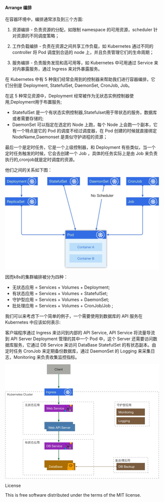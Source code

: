 #### Arrange 编排

在容器环境中，编排通常涉及到三个方面:

1. 资源编排 - 负责资源的分配，如限制 namespace 的可用资源，scheduler 针对资源的不同调度策略； 

2. 工作负载编排 - 负责在资源之间共享工作负载，如 Kubernetes 通过不同的 controller 将 Pod 调度到合适的 node 上，并且负责管理它们的生命周期；

3. 服务编排 - 负责服务发现和高可用等，如 Kubernetes 中可用通过 Service 来对内暴露服务，通过 Ingress 来对外暴露服务。

在 Kubernetes 中有 5 种我们经常会用到的控制器来帮助我们进行容器编排，它们分别是 Deployment, StatefulSet, DaemonSet, CronJob, Job。

在这 5 种常见资源中，Deployment 经常被作为无状态实例控制器使用,Deployment用于布置服务; 

* StatefulSet 是一个有状态实例控制器,Statefulset用于带状态的服务，数据库或者需要存储的; 
* DaemonSet 可以指定在选定的 Node 上跑，每个 Node 上会跑一个副本，它有一个特点是它的 Pod 的调度不经过调度器，在 Pod 创建的时候就直接绑定 NodeName,Daemonset 是类似守护进程的资源；

最后一个是定时任务，它是一个上级控制器，和 Deployment 有些类似，当一个定时任务触发的时候，它会去创建一个 Job ，具体的任务实际上是由 Job 来负责执行的,cronjob就是定时调度的资源。

他们之间的关系如下图：

<p align="center">
<img width="700" align="center" src="../images/9.jpg" />
</p>

因而k8s的集群编排被分为四种：

* 无状态应用 = Services + Volumes + Deployment;
* 有状态应用 = Services + Volumes + StatefulSet;
* 守护型应用 = Services + Volumes + DaemonSet;
* 批处理应用 = Services + Volumes + CronJob/Job ;

我们可以来考虑下一个简单的例子，一个需要使用到数据库的 API 服务在 Kubernetes 中应该如何表示: 

客户端程序通过 Ingress 来访问到内部的 API Service, API Service 将流量导流到 API Server Deployment 管理的其中一个 Pod 中，这个 Server 还需要访问数据库服务，它通过 DB Service 来访问 DataBase StatefulSet 的有状态副本。由定时任务 CronJob 来定期备份数据库，通过 DaemonSet 的 Logging 来采集日志，Monitoring 来负责收集监控指标。

<p align="center">
<img width="700" align="center" src="../images/10.jpg" />
</p>

License

This is free software distributed under the terms of the MIT license.
